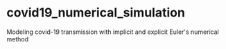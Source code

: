 # covid19_numerical_simulation
Modeling covid-19 transmission with implicit and explicit Euler's numerical method

